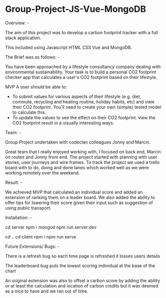 # Group-Project-JS-Vue-MongoDB

Overview:  -

The aim of this project was to develop a carbon footprint tracker with a full stack application. 

This included using Javascript HTML CSS Vue and MongoDB. 

The Brief was as follows: - 

You have been approached by a lifestyle consultancy company dealing with environmental sustainability. Your task is to build a personal CO2 footprint checker app that calculates a user's CO2 footprint based on their lifestyle.

MVP
A user should be able to:

- To submit values for various aspects of their lifestyle (e.g. diet, commute, recycling and heating routine, holiday habits, etc) and view their CO2 footprint. You'll need to create your own (simple) tested model to calculate this.
- To update the values to see the effect on their CO2 footprint.
view the CO2 footprint result in a visually interesting ways.

Team: - 

Group Project undertaken with codeclan colleagues Jonny and Marcin. 

Great team that I really enjoyed working with, I focused on back end, Marcin on routes and Jonny front end. 
The project started with planning with user stories, user journeys and wire frames. 
To track the project we used a trello board with to do, doing and done lanes which worked well as we were working remotely
over the weekend. 

Result: - 

We achieved MVP that calculated an individual score and added an extension of ranking them on a leader board. We also added the ability to offer tips for lowering their score given their input such as suggestion of using public transport. 

Installation: - 

cd server
npm i
mongod
npm run server:dev

cd ..
cd client
npm i
npm run serve

Future Extensions/ Bugs: - 

There is a refresh bug so each time page is refreshed it losses users details

The leaderboard bug puts the lowest scoring individual at the base of the chart

An original extension was also to offset a carbon score by adding the ability or at least the calculation and location
of carbon credits but it was deemed as a nice to have and we ran out of time. 
